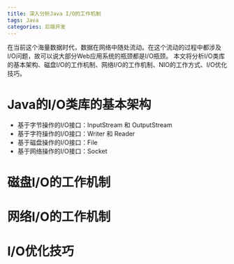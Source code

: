 ```yaml
---
title: 深入分析Java I/O的工作机制
tags: Java
categories: 后端开发
---
```


在当前这个海量数据时代，数据在网络中随处流动。在这个流动的过程中都涉及I/O问题，故可以说大部分Web应用系统的瓶颈都是I/O瓶颈。
本文将分析I/O类库的基本架构、磁盘I/O的工作机制、网络I/O的工作机制、NIO的工作方式、I/O优化技巧。
<!-- more -->

# Java的I/O类库的基本架构
* 基于字节操作的I/O接口：InputStream 和 OutputStream
* 基于字符操作的I/O接口：Writer 和 Reader 
* 基于磁盘操作的I/O接口：File 
* 基于网络操作的I/O接口：Socket 

# 磁盘I/O的工作机制

# 网络I/O的工作机制

# I/O优化技巧